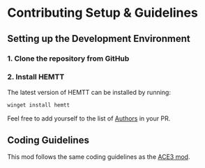 # Contributing Setup & Guidelines

## Setting up the Development Environment

### 1. Clone the repository from GitHub

### 2. Install HEMTT

The latest version of HEMTT can be installed by running:

```cmd
winget install hemtt
```

Feel free to add yourself to the list of [Authors](./../authors.txt) in your PR.

## Coding Guidelines

This mod follows the same coding guidelines as the [ACE3 mod](https://ace3.acemod.org/wiki/development/coding-guidelines).
